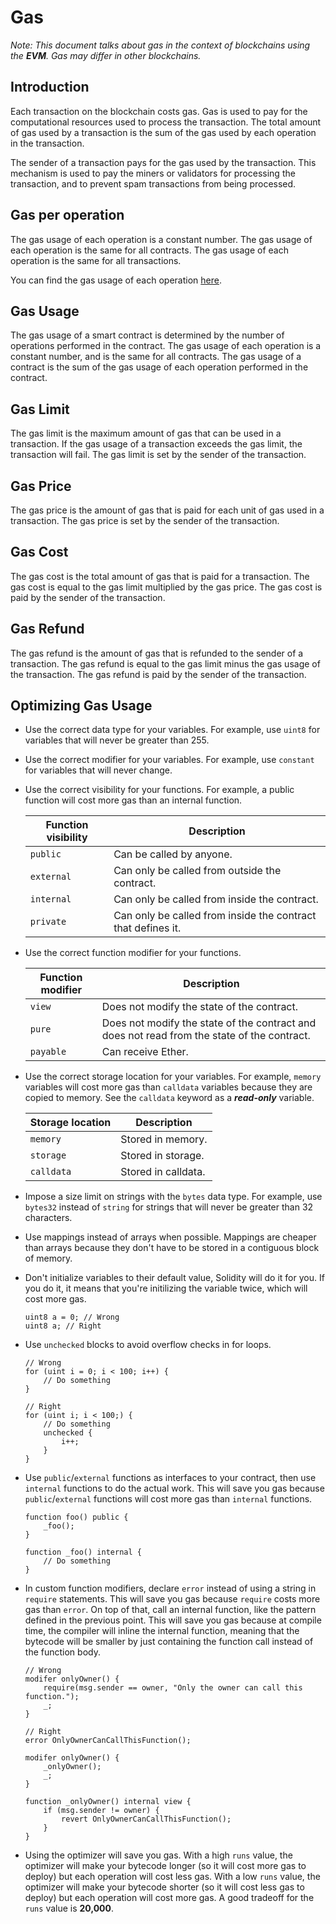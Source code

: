 # Gas

*Note: This document talks about gas in the context of blockchains using the
**EVM**. Gas may differ in other blockchains.*

## Introduction

Each transaction on the blockchain costs gas. Gas is used to pay for the
computational resources used to process the transaction. The total amount of
gas used by a transaction is the sum of the gas used by each operation in the
transaction.

The sender of a transaction pays for the gas used by the transaction. This
mechanism is used to pay the miners or validators for processing the
transaction, and to prevent spam transactions from being processed.

## Gas per operation

The gas usage of each operation is a constant number. The gas usage of each
operation is the same for all contracts. The gas usage of each operation is
the same for all transactions.

You can find the gas usage of each operation
[here](https://docs.google.com/spreadsheets/d/1n6mRqkBz3iWcOlRem_mO09GtSKEKrAsfO7Frgx18pNU/edit#gid=0).

## Gas Usage

The gas usage of a smart contract is determined by the number of operations
performed in the contract. The gas usage of each operation is a constant
number, and is the same for all contracts. The gas usage of a contract is
the sum of the gas usage of each operation performed in the contract.

## Gas Limit

The gas limit is the maximum amount of gas that can be used in a transaction.
If the gas usage of a transaction exceeds the gas limit, the transaction
will fail. The gas limit is set by the sender of the transaction.

## Gas Price

The gas price is the amount of gas that is paid for each unit of gas used in
a transaction. The gas price is set by the sender of the transaction.

## Gas Cost

The gas cost is the total amount of gas that is paid for a transaction. The
gas cost is equal to the gas limit multiplied by the gas price. The gas cost
is paid by the sender of the transaction.

## Gas Refund

The gas refund is the amount of gas that is refunded to the sender of a
transaction. The gas refund is equal to the gas limit minus the gas usage of
the transaction. The gas refund is paid by the sender of the transaction.

## Optimizing Gas Usage

- Use the correct data type for your variables. For example, use `uint8` for
variables that will never be greater than 255.

- Use the correct modifier for your variables. For example, use `constant`
for variables that will never change.

- Use the correct visibility for your functions. For example, a public function
will cost more gas than an internal function.

  | Function visibility | Description |
  |-------------------|-------------|
  | `public` | Can be called by anyone. |
  | `external` | Can only be called from outside the contract. |
  | `internal` | Can only be called from inside the contract. |
  | `private` | Can only be called from inside the contract that defines it. |

- Use the correct function modifier for your functions.

  | Function modifier | Description |
  |-------------------|-------------|
  | `view` | Does not modify the state of the contract. |
  | `pure` | Does not modify the state of the contract and does not read from the state of the contract. |
  | `payable` | Can receive Ether. |

- Use the correct storage location for your variables. For example, `memory`
variables will cost more gas than `calldata` variables because they are
copied to memory. See the `calldata` keyword as a ***read-only*** variable.

  | Storage location | Description |
  |------------------|-------------|
  | `memory` | Stored in memory. |
  | `storage` | Stored in storage. |
  | `calldata` | Stored in calldata. |

- Impose a size limit on strings with the `bytes` data type. For example, use
`bytes32` instead of `string` for strings that will never be greater than 32
characters.

- Use mappings instead of arrays when possible. Mappings are cheaper than
arrays because they don't have to be stored in a contiguous block of memory.

- Don't initialize variables to their default value, Solidity will do it for
you. If you do it, it means that you're initilizing the variable twice, which
will cost more gas.

  ```solidity
  uint8 a = 0; // Wrong
  uint8 a; // Right
  ```

- Use `unchecked` blocks to avoid overflow checks in for loops.

  ```solidity
  // Wrong
  for (uint i = 0; i < 100; i++) {
      // Do something
  }

  // Right
  for (uint i; i < 100;) {
      // Do something
      unchecked {
          i++;
      }
  }
  ```

- Use `public`/`external` functions as interfaces to your contract, then use
`internal` functions to do the actual work. This will save you gas because
`public`/`external` functions will cost more gas than `internal` functions.

  ```solidity
  function foo() public {
      _foo();
  }

  function _foo() internal {
      // Do something
  }
  ```

- In custom function modifiers, declare `error` instead of using a string in
`require` statements. This will save you gas because `require` costs more gas
than `error`. On top of that, call an internal function, like the pattern
defined in the previous point. This will save you gas because at compile time,
the compiler will inline the internal function, meaning that the bytecode will
be smaller by just containing the function call instead of the function body.

  ```solidity
  // Wrong
  modifer onlyOwner() {
      require(msg.sender == owner, "Only the owner can call this function.");
      _;
  }

  // Right
  error OnlyOwnerCanCallThisFunction();

  modifer onlyOwner() {
      _onlyOwner();
      _;
  }

  function _onlyOwner() internal view {
      if (msg.sender != owner) {
          revert OnlyOwnerCanCallThisFunction();
      }
  }
  ```

- Using the optimizer will save you gas. With a high `runs` value, the
optimizer will make your bytecode longer (so it will cost more gas to deploy)
but each operation will cost less gas. With a low `runs` value, the optimizer
will make your bytecode shorter (so it will cost less gas to deploy) but each
operation will cost more gas. A good tradeoff for the `runs` value is
**20,000**.
